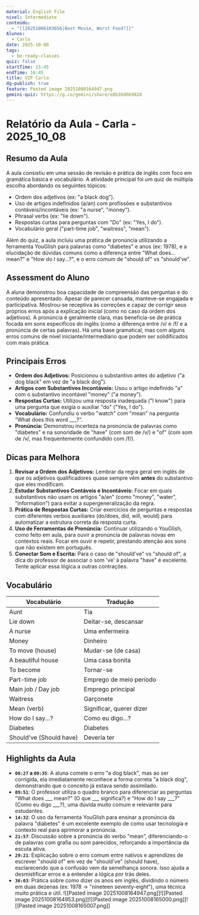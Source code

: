 ```yaml
---
material: English File
nivel: Intermediate
conteúdo:
  - "[[20251006103656|Best Movie, Worst Food?]]"
Alunos:
  - Carla
date: 2025-10-08
tags:
  - be-ready-classes
quiz: false
startTime: 15:45
endTime: 16:45
title: VIP Carla
dg-publish: true
feature: Pasted image 20251008164947.png
gemini-quiz: https://g.co/gemini/share/e8b16d66982d
---
```

# Relatório da Aula - Carla - 2025_10_08

## Resumo da Aula
A aula consistiu em uma sessão de revisão e prática de inglês com foco em gramática básica e vocabulário. A atividade principal foi um quiz de múltipla escolha abordando os seguintes tópicos:
- Ordem dos adjetivos (ex: "a black dog").
- Uso de artigos indefinidos (a/an) com profissões e substantivos contáveis/incontáveis (ex: "a nurse", "money").
- Phrasal verbs (ex: "lie down").
- Respostas curtas para perguntas com "Do" (ex: "Yes, I do").
- Vocabulário geral ("part-time job", "waitress", "mean").

Além do quiz, a aula incluiu uma prática de pronúncia utilizando a ferramenta YouGlish para palavras como "diabetes" e anos (ex: 1978), e a elucidação de dúvidas comuns como a diferença entre "What does... mean?" e "How do I say...?", e o erro comum de "should of" vs "should've".

## Assessment do Aluno
A aluna demonstrou boa capacidade de compreensão das perguntas e do conteúdo apresentado. Apesar de parecer cansada, manteve-se engajada e participativa. Mostrou-se receptiva às correções e capaz de corrigir seus próprios erros após a explicação inicial (como no caso da ordem dos adjetivos). A pronúncia é geralmente clara, mas beneficia-se de prática focada em sons específicos do inglês (como a diferença entre /v/ e /f/ e a pronúncia de certas palavras). Há uma base gramatical, mas com alguns erros comuns de nível iniciante/intermediário que podem ser solidificados com mais prática.

## Principais Erros
- **Ordem dos Adjetivos:** Posicionou o substantivo antes do adjetivo ("a dog black" em vez de "a black dog").
- **Artigos com Substantivos Incontáveis:** Usou o artigo indefinido "a" com o substantivo incontável "money" ("a money").
- **Respostas Curtas:** Utilizou uma resposta inadequada ("I know") para uma pergunta que exigia o auxiliar "do" ("Yes, I do").
- **Vocabulário:** Confundiu o verbo "watch" com "mean" na pergunta "What does this word ___?".
- **Pronúncia:** Demonstrou incerteza na pronúncia de palavras como "diabetes" e na sonoridade de "have" (com som de /v/) e "of" (com som de /v/, mas frequentemente confundido com /f/).

## Dicas para Melhora
1.  **Revisar a Ordem dos Adjetivos:** Lembrar da regra geral em inglês de que os adjetivos qualificadores quase sempre vêm **antes** do substantivo que eles modificam.
2.  **Estudar Substantivos Contáveis e Incontáveis:** Focar em quais substantivos não usam os artigos "a/an" (como "money", "water", "information") para evitar a supergeneralização da regra.
3.  **Prática de Respostas Curtas:** Criar exercícios de perguntas e respostas com diferentes verbos auxiliares (do/does, did, will, would) para automatizar a estrutura correta da resposta curta.
4.  **Uso de Ferramentas de Pronúncia:** Continuar utilizando o YouGlish, como feito em aula, para ouvir a pronúncia de palavras novas em contextos reais. Focar em ouvir e repetir, prestando atenção aos sons que não existem em português.
5.  **Conectar Som e Escrita:** Para o caso de "should've" vs "should of", a dica do professor de associar o som 've' à palavra "have" é excelente. Tente aplicar essa lógica a outras contrações.

## Vocabulário
| Vocabulário | Tradução |
|---|---|
| Aunt | Tia |
| Lie down | Deitar-se, descansar |
| A nurse | Uma enfermeira |
| Money | Dinheiro |
| To move (house) | Mudar-se (de casa) |
| A beautiful house | Uma casa bonita |
| To become | Tornar-se |
| Part-time job | Emprego de meio período |
| Main job / Day job | Emprego principal |
| Waitress | Garçonete |
| Mean (verb) | Significar, querer dizer |
| How do I say...? | Como eu digo...? |
| Diabetes | Diabetes |
| Should've (Should have) | Deveria ter |

## Highlights da Aula
- **`00:27` a `00:35`**: A aluna comete o erro "a dog black", mas ao ser corrigida, ela imediatamente reconhece a forma correta "a black dog", demonstrando que o conceito já estava sendo assimilado.
- **`09:51`**: O professor utiliza o quadro branco para diferenciar as perguntas "What does ___ mean?" (O que ___ significa?) e "How do I say ___?" (Como eu digo ___?), uma dúvida muito comum e relevante para estudantes.
- **`14:32`**: O uso da ferramenta YouGlish para ensinar a pronúncia da palavra "diabetes" é um excelente exemplo de como usar tecnologia e contexto real para aprimorar a pronúncia.
- **`21:57`**: Discussão sobre a pronúncia do verbo "mean", diferenciando-o de palavras com grafia ou som parecidos, reforçando a importância da escuta ativa.
- **`29:21`**: Explicação sobre o erro comum entre nativos e aprendizes de escrever "should of" em vez de "should've" (should have), esclarecendo que a confusão vem da semelhança sonora. Isso ajuda a desmistificar erros e a entender a lógica por trás deles.
- **`36:03`**: Prática sobre como dizer os anos em inglês, dividindo o número em duas dezenas (ex: 1978 -> "nineteen seventy-eight"), uma técnica muito prática e útil.
![[Pasted image 20251008164947.png]]![[Pasted image 20251008164953.png]]![[Pasted image 20251008165000.png]]![[Pasted image 20251008165007.png]]